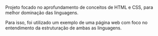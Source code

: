 Projeto focado no aprofundamento de conceitos de HTML e CSS, para melhor dominação das linguagens.

Para isso, foi utilizado um exemplo de uma página web com foco no entendimento da estruturação de ambas as linguagens.
